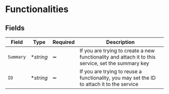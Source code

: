 # Functionalities


## Fields

| Field                                                                                              | Type                                                                                               | Required                                                                                           | Description                                                                                        |
| -------------------------------------------------------------------------------------------------- | -------------------------------------------------------------------------------------------------- | -------------------------------------------------------------------------------------------------- | -------------------------------------------------------------------------------------------------- |
| `Summary`                                                                                          | **string*                                                                                          | :heavy_minus_sign:                                                                                 | If you are trying to create a new functionality and attach it to this service, set the summary key |
| `ID`                                                                                               | **string*                                                                                          | :heavy_minus_sign:                                                                                 | If you are trying to reuse a functionality, you may set the ID to attach it to the service         |